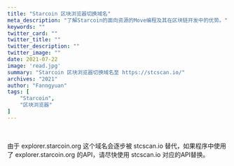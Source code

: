 ```yaml
---
title: "Starcoin 区块浏览器切换域名"
meta_description: "了解Starcoin的面向资源的Move编程及其在区块链开发中的优势。"
keywords: ""
twitter_card: ""
twitter_title: ""
twitter_description: ""
twitter_image: ""
date: 2021-07-22
image: 'read.jpg'
summary: "Starcoin 区块浏览器切换域名至 https://stcscan.io/"
archives: "2021"
author: "Fanngyuan"
tags: [
    "Starcoin",
    "区块浏览器"
]
---
```


<br/>

由于 explorer.starcoin.org 这个域名会逐步被 stcscan.io 替代，如果程序中使用了 explorer.starcoin.org 的API，请尽快使用 stcscan.io 对应的API替换。
